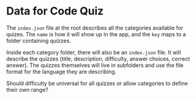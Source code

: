 # Data for Code Quiz

The `index.json` file at the root describes all the categories available for quizes. The `name` is how it will show up in the app, and the `key` maps to a folder containing quizzes.

Inside each category folder, there will also be an `index.json` file. It will describe the quizzes (title, description, difficulty, answer choices, correct answer). The quizzes themselves will live in subfolders and use the file format for the language they are describing.

Should difficulty be universal for all quizzes or allow categories to define their own range?
